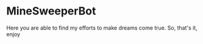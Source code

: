 # MineSweeperBot
Here you are able to find my efforts to make dreams come true. 
So, that's it, enjoy
